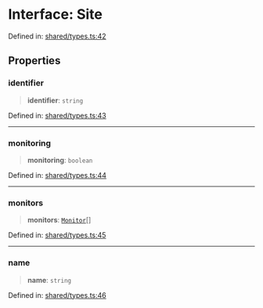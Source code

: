 # Interface: Site

Defined in: [shared/types.ts:42](https://github.com/Nick2bad4u/Uptime-Watcher/blob/2a45eeb1723f8f7089001af2c92aa07d82dfe7e4/shared/types.ts#L42)

## Properties

### identifier

> **identifier**: `string`

Defined in: [shared/types.ts:43](https://github.com/Nick2bad4u/Uptime-Watcher/blob/2a45eeb1723f8f7089001af2c92aa07d82dfe7e4/shared/types.ts#L43)

***

### monitoring

> **monitoring**: `boolean`

Defined in: [shared/types.ts:44](https://github.com/Nick2bad4u/Uptime-Watcher/blob/2a45eeb1723f8f7089001af2c92aa07d82dfe7e4/shared/types.ts#L44)

***

### monitors

> **monitors**: [`Monitor`](Monitor.md)[]

Defined in: [shared/types.ts:45](https://github.com/Nick2bad4u/Uptime-Watcher/blob/2a45eeb1723f8f7089001af2c92aa07d82dfe7e4/shared/types.ts#L45)

***

### name

> **name**: `string`

Defined in: [shared/types.ts:46](https://github.com/Nick2bad4u/Uptime-Watcher/blob/2a45eeb1723f8f7089001af2c92aa07d82dfe7e4/shared/types.ts#L46)
